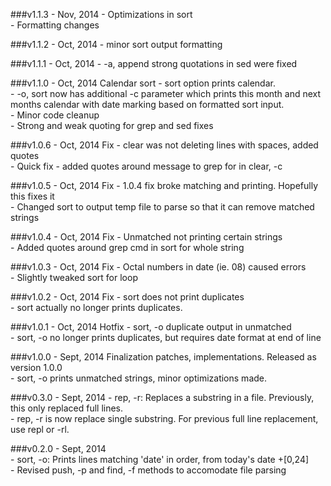 ###v1.1.3 - Nov, 2014
  \- Optimizations in sort  
  \- Formatting changes  

###v1.1.2 - Oct, 2014
  \- minor sort output formatting  

###v1.1.1 - Oct, 2014
  \- -a, append strong quotations in sed were fixed  

###v1.1.0 - Oct, 2014
Calendar sort - sort option prints calendar.  
  \- -o, sort now has additional -c parameter which prints this month and next months calendar with date marking based on formatted sort input.  
  \- Minor code cleanup  
  \- Strong and weak quoting for grep and sed fixes  

###v1.0.6 - Oct, 2014
Fix - clear was not deleting lines with spaces, added quotes  
  \- Quick fix - added quotes around message to grep for in clear, -c  

###v1.0.5 - Oct, 2014
Fix - 1.0.4 fix broke matching and printing. Hopefully this fixes it  
  \- Changed sort to output temp file to parse so that it can remove matched strings  

###v1.0.4 - Oct, 2014
Fix - Unmatched not printing certain strings  
  \- Added quotes around grep cmd in sort for whole string  

###v1.0.3 - Oct, 2014
Fix - Octal numbers in date (ie. 08) caused errors  
  \- Slightly tweaked sort for loop  

###v1.0.2 - Oct, 2014
Fix - sort does not print duplicates  
  \- sort actually no longer prints duplicates.  

###v1.0.1 - Oct, 2014
Hotfix - sort, -o duplicate output in unmatched  
  \- sort, -o no longer prints duplicates, but requires date format at end of line  

###v1.0.0 - Sept, 2014
Finalization patches, implementations. Released as version 1.0.0  
  \- sort, -o prints unmatched strings, minor optimizations made.  

###v0.3.0 - Sept, 2014
  \- rep, -r: Replaces a substring in a file. Previously, this only replaced full lines.  
  \- rep, -r is now replace single substring. For previous full line replacement, use repl or -rl.  

###v0.2.0 - Sept, 2014  
  \- sort, -o: Prints lines matching 'date' in order, from today's date +[0,24]  
  \- Revised push, -p and find, -f methods to accomodate file parsing  
